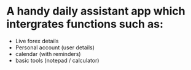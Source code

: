 # A handy daily assistant app which intergrates functions such as:
- Live forex details
- Personal account (user details)
- calendar (with reminders)
- basic tools (notepad / calculator)
